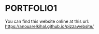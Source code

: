 # PORTFOLIO1
You can find this website online at this url: https://anouarelkihal.github.io/pizzawebsite/
